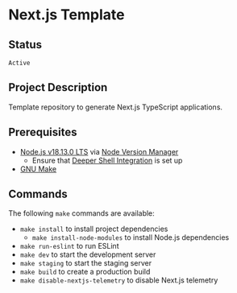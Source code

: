 # Next.js Template

## Status

`Active`

## Project Description

Template repository to generate Next.js TypeScript applications.

## Prerequisites

- [Node.js v18.13.0 LTS](https://nodejs.org/) via [Node Version Manager](https://github.com/nvm-sh/nvm)
  - Ensure that [Deeper Shell Integration](https://github.com/nvm-sh/nvm#deeper-shell-integration) is set up
- [GNU Make](https://www.gnu.org/software/make/)

## Commands

The following `make` commands are available:

- `make install` to install project dependencies
  - `make install-node-modules` to install Node.js dependencies
- `make run-eslint` to run ESLint
- `make dev` to start the development server
- `make staging` to start the staging server
- `make build` to create a production build
- `make disable-nextjs-telemetry` to disable Next.js telemetry
